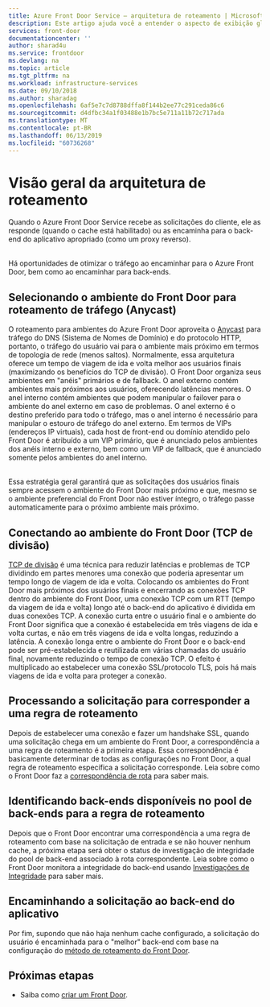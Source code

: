 ```yaml
---
title: Azure Front Door Service – arquitetura de roteamento | Microsoft Docs
description: Este artigo ajuda você a entender o aspecto de exibição global da arquitetura do Front Door.
services: front-door
documentationcenter: ''
author: sharad4u
ms.service: frontdoor
ms.devlang: na
ms.topic: article
ms.tgt_pltfrm: na
ms.workload: infrastructure-services
ms.date: 09/10/2018
ms.author: sharadag
ms.openlocfilehash: 6af5e7c7d8788dffa8f144b2ee77c291ceda86c6
ms.sourcegitcommit: d4dfbc34a1f03488e1b7bc5e711a11b72c717ada
ms.translationtype: MT
ms.contentlocale: pt-BR
ms.lasthandoff: 06/13/2019
ms.locfileid: "60736268"
---
```

# <a name="routing-architecture-overview"></a>Visão geral da arquitetura de roteamento

Quando o Azure Front Door Service recebe as solicitações do cliente, ele as responde (quando o cache está habilitado) ou as encaminha para o back-end do aplicativo apropriado (como um proxy reverso).

</br>Há oportunidades de otimizar o tráfego ao encaminhar para o Azure Front Door, bem como ao encaminhar para back-ends.

## <a name = "anycast"></a>Selecionando o ambiente do Front Door para roteamento de tráfego (Anycast)

O roteamento para ambientes do Azure Front Door aproveita o [Anycast](https://en.wikipedia.org/wiki/Anycast) para tráfego do DNS (Sistema de Nomes de Domínio) e do protocolo HTTP, portanto, o tráfego do usuário vai para o ambiente mais próximo em termos de topologia de rede (menos saltos). Normalmente, essa arquitetura oferece um tempo de viagem de ida e volta melhor aos usuários finais (maximizando os benefícios do TCP de divisão). O Front Door organiza seus ambientes em "anéis" primários e de fallback.  O anel externo contém ambientes mais próximos aos usuários, oferecendo latências menores.  O anel interno contém ambientes que podem manipular o failover para o ambiente do anel externo em caso de problemas. O anel externo é o destino preferido para todo o tráfego, mas o anel interno é necessário para manipular o estouro de tráfego do anel externo. Em termos de VIPs (endereços IP virtuais), cada host de front-end ou domínio atendido pelo Front Door é atribuído a um VIP primário, que é anunciado pelos ambientes dos anéis interno e externo, bem como um VIP de fallback, que é anunciado somente pelos ambientes do anel interno. 

</br>Essa estratégia geral garantirá que as solicitações dos usuários finais sempre acessem o ambiente do Front Door mais próximo e que, mesmo se o ambiente preferencial do Front Door não estiver íntegro, o tráfego passe automaticamente para o próximo ambiente mais próximo.

## <a name = "splittcp"></a>Conectando ao ambiente do Front Door (TCP de divisão)

[TCP de divisão](https://en.wikipedia.org/wiki/Performance-enhancing_proxy) é uma técnica para reduzir latências e problemas de TCP dividindo em partes menores uma conexão que poderia apresentar um tempo longo de viagem de ida e volta.  Colocando os ambientes do Front Door mais próximos dos usuários finais e encerrando as conexões TCP dentro do ambiente do Front Door, uma conexão TCP com um RTT (tempo da viagem de ida e volta) longo até o back-end do aplicativo é dividida em duas conexões TCP. A conexão curta entre o usuário final e o ambiente do Front Door significa que a conexão é estabelecida em três viagens de ida e volta curtas, e não em três viagens de ida e volta longas, reduzindo a latência.  A conexão longa entre o ambiente do Front Door e o back-end pode ser pré-estabelecida e reutilizada em várias chamadas do usuário final, novamente reduzindo o tempo de conexão TCP.  O efeito é multiplicado ao estabelecer uma conexão SSL/protocolo TLS, pois há mais viagens de ida e volta para proteger a conexão.

## <a name="processing-request-to-match-a-routing-rule"></a>Processando a solicitação para corresponder a uma regra de roteamento
Depois de estabelecer uma conexão e fazer um handshake SSL, quando uma solicitação chega em um ambiente do Front Door, a correspondência a uma regra de roteamento é a primeira etapa. Essa correspondência é basicamente determinar de todas as configurações no Front Door, a qual regra de roteamento específica a solicitação corresponde. Leia sobre como o Front Door faz a [correspondência de rota](front-door-route-matching.md) para saber mais.

## <a name="identifying-available-backends-in-the-backend-pool-for-the-routing-rule"></a>Identificando back-ends disponíveis no pool de back-ends para a regra de roteamento
Depois que o Front Door encontrar uma correspondência a uma regra de roteamento com base na solicitação de entrada e se não houver nenhum cache, a próxima etapa será obter o status de investigação de integridade do pool de back-end associado à rota correspondente. Leia sobre como o Front Door monitora a integridade do back-end usando [Investigações de Integridade](front-door-health-probes.md) para saber mais.

## <a name="forwarding-the-request-to-your-application-backend"></a>Encaminhando a solicitação ao back-end do aplicativo
Por fim, supondo que não haja nenhum cache configurado, a solicitação do usuário é encaminhada para o "melhor" back-end com base na configuração do [método de roteamento do Front Door](front-door-routing-methods.md).

## <a name="next-steps"></a>Próximas etapas

- Saiba como [criar um Front Door](quickstart-create-front-door.md).
